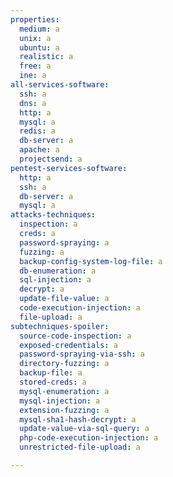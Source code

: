 ```yaml
---
properties:
  medium: a
  unix: a
  ubuntu: a
  realistic: a
  free: a
  ine: a
all-services-software:
  ssh: a
  dns: a
  http: a
  mysql: a
  redis: a
  db-server: a
  apache: a
  projectsend: a
pentest-services-software:
  http: a
  ssh: a
  db-server: a
  mysql: a
attacks-techniques:
  inspection: a
  creds: a
  password-spraying: a
  fuzzing: a
  backup-config-system-log-file: a
  db-enumeration: a
  sql-injection: a
  decrypt: a
  update-file-value: a
  code-execution-injection: a
  file-upload: a
subtechniques-spoiler:
  source-code-inspection: a
  exposed-credentials: a
  password-spraying-via-ssh: a
  directory-fuzzing: a
  backup-file: a
  stored-creds: a
  mysql-enumeration: a
  mysql-injection: a
  extension-fuzzing: a
  mysql-sha1-hash-decrypt: a
  update-value-via-sql-query: a
  php-code-execution-injection: a
  unrestricted-file-upload: a

---
```


